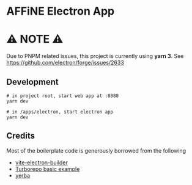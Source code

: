 # AFFiNE Electron App

# ⚠️ NOTE ⚠️

Due to PNPM related issues, this project is currently using **yarn 3**.
See https://github.com/electron/forge/issues/2633

## Development

```
# in project root, start web app at :8080
yarn dev

# in /apps/electron, start electron app
yarn dev
```

## Credits

Most of the boilerplate code is generously borrowed from the following

- [vite-electron-builder](https://github.com/cawa-93/vite-electron-builder)
- [Turborepo basic example](https://github.com/vercel/turborepo/tree/main/examples/basic)
- [yerba](https://github.com/t3dotgg/yerba)
